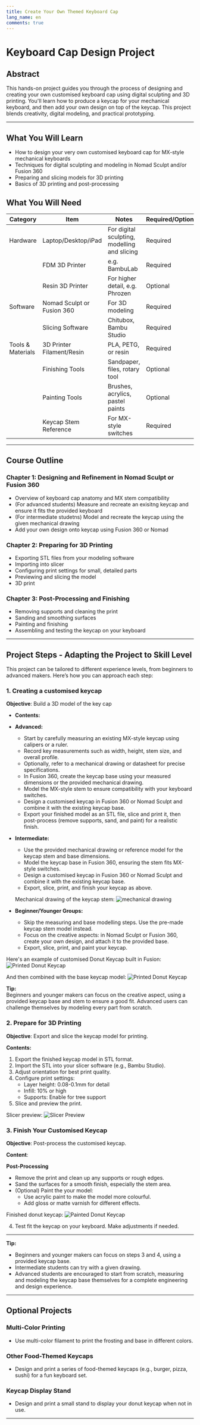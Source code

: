 ```yaml
---
title: Create Your Own Themed Keyboard Cap
lang_name: en 
comments: true
---
```


# Keyboard Cap Design Project
## Abstract

This hands-on project guides you through the process of designing and creating your own customised keyboard cap using digital sculpting and 3D printing. You'll learn how to produce a keycap for your mechanical keyboard, and then add your own design on top of the keycap. This project blends creativity, digital modeling, and practical prototyping.

---

## What You Will Learn

- How to design your very own customised keyboard cap for MX-style mechanical keyboards
- Techniques for digital sculpting and modeling in Nomad Sculpt and/or Fusion 360
- Preparing and slicing models for 3D printing
- Basics of 3D printing and post-processing

## What You Will Need

| Category         | Item                                   | Notes                                 | Required/Optional |
|------------------|----------------------------------------|---------------------------------------|------------------|
| Hardware         | Laptop/Desktop/iPad                    | For digital sculpting, modelling and slicing     | Required         |
|                  | FDM 3D Printer                        | e.g. BambuLab                         | Required         |
|                  | Resin 3D Printer                      | For higher detail, e.g. Phrozen       | Optional         |
| Software         | Nomad Sculpt or Fusion 360             | For 3D modeling                       | Required         |
|                  | Slicing Software                      | Chitubox, Bambu Studio                | Required         |
| Tools & Materials| 3D Printer Filament/Resin              | PLA, PETG, or resin                   | Required         |
|                  | Finishing Tools                       | Sandpaper, files, rotary tool         | Optional         |
|                  | Painting Tools                        | Brushes, acrylics, pastel paints      | Optional         |
|                  | Keycap Stem Reference                 | For MX-style switches                 | Required         |

---

## Course Outline

### Chapter 1: Designing and Refinement in Nomad Sculpt or Fusion 360
- Overview of keyboard cap anatomy and MX stem compatibility
- (For advanced students) Measure and recreate an exisitng keycap and ensure it fits the provided keyboard
- (For intermediate studetns) Model and recreate the keycap using the given mechanical drawing
- Add your own design onto keycap using Fusion 360 or Nomad

### Chapter 2: Preparing for 3D Printing
- Exporting STL files from your modeling software
- Importing into slicer
- Configuring print settings for small, detailed parts
- Previewing and slicing the model
- 3D print

### Chapter 3: Post-Processing and Finishing
- Removing supports and cleaning the print
- Sanding and smoothing surfaces
- Painting and finishing 
- Assembling and testing the keycap on your keyboard

---
## Project Steps - Adapting the Project to Skill Level
This project can be tailored to different experience levels, from beginners to advanced makers. Here’s how you can approach each step: 

### 1. Creating a customised keycap

**Objective**: Build a 3D model of the key cap

- **Contents:**

- **Advanced:**  
  - Start by carefully measuring an existing MX-style keycap using calipers or a ruler.
  - Record key measurements such as width, height, stem size, and overall profile. 
  - Optionally, refer to a mechanical drawing or datasheet for precise specifications.
  - In Fusion 360, create the keycap base using your measured dimensions or the provided mechanical drawing.
  - Model the MX-style stem to ensure compatibility with your keyboard switches.
  - Design a customised keycap in Fusion 360 or Nomad Sculpt and combine it with the existing keycap base.
  - Export your finished model as an STL file, slice and print it, then post-process (remove supports, sand, and paint) for a realistic finish.

- **Intermediate:**  
  - Use the provided mechanical drawing or reference model for the keycap stem and base dimensions.
  - Model the keycap base in Fusion 360, ensuring the stem fits MX-style switches.
  - Design a customised keycap in Fusion 360 or Nomad Sculpt and combine it with the existing keycap base.
  - Export, slice, print, and finish your keycap as above.

  Mechanical drawing of the keycap stem:
![mechanical drawing](./images/keyboard_cap_dimensions.png)

- **Beginner/Younger Groups:**  
  - Skip the measuring and base modelling steps. Use the pre-made keycap stem model instead.
  - Focus on the creative aspects: in Nomad Sculpt or Fusion 360, create your own design, and attach it to the provided base.
  - Export, slice, print, and paint your keycap.


Here's an example of customised Donut Keycap built in Fusion:
![Printed Donut Keycap](./images/keyboard_cap_05.jpg)

And then combined with the base keycap model:
![Printed Donut Keycap](./images/keyboard_cap_03.jpg)



**Tip:**  
Beginners and younger makers can focus on the creative aspect, using a provided keycap base and stem to ensure a good fit. Advanced users can challenge themselves by modeling every part from scratch.


### 2. Prepare for 3D Printing

**Objective**: Export and slice the keycap model for printing.

**Contents:**

1. Export the finished keycap model in STL format.
2. Import the STL into your slicer software (e.g., Bambu Studio).
3. Adjust orientation for best print quality.
4. Configure print settings:
   - Layer height: 0.08-0.1mm for detail
   - Infill: 10% or high
   - Supports: Enable for tree support
4. Slice and preview the print.

Slicer preview:
![Slicer Preview](./images/keyboard_cap_04.jpg)

### 3. Finish Your Customised Keycap

**Objective**: Post-process the customised keycap.

**Content**:

**Post-Processing**  
   - Remove the print and clean up any supports or rough edges.
   - Sand the surfaces for a smooth finish, especially the stem area.
   - (Optional) Paint the your model:
     - Use acrylic paint to make the model more colourful.
     - Add gloss or matte varnish for different effects.

Finished donut keycap:
![Painted Donut Keycap](./images/keyboard_cap_01.jpg)

4. Test fit the keycap on your keyboard. Make adjustments if needed.

---

**Tip:**  
- Beginners and younger makers can focus on steps 3 and 4, using a provided keycap base.
- Intermediate students can try with a given drawing.
- Advanced students are encouraged to start from scratch, measuring and modeling the keycap base themselves for a complete engineering and design experience.


---

## Optional Projects

### Multi-Color Printing
- Use multi-color filament to print the frosting and base in different colors.

### Other Food-Themed Keycaps
- Design and print a series of food-themed keycaps (e.g., burger, pizza, sushi) for a fun keyboard set.

### Keycap Display Stand
- Design and print a small stand to display your donut keycap when not in use.

---




